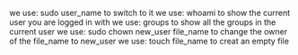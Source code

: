 we use: sudo user_name to switch to it
we use: whoami to show the current user you are logged in with
we use: groups to show all the groups in the current user
we use: sudo chown new_user file_name to change the owner of the file_name to new_user
we use: touch file_name to creat an empty file
